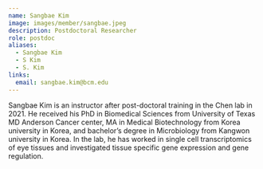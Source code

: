 ```yaml
---
name: Sangbae Kim
image: images/member/sangbae.jpeg
description: Postdoctoral Researcher
role: postdoc
aliases:
  - Sangbae Kim
  - S Kim
  - S. Kim
links:
  email: sangbae.kim@bcm.edu
---
```


Sangbae Kim is an instructor after post-doctoral training in the Chen lab in 2021. He received his PhD in Biomedical Sciences from University of Texas MD Anderson Cancer center, MA in  Medical Biotechnology from Korea university in Korea, and bachelor’s degree in Microbiology from Kangwon university in Korea. In the lab, he has worked in single cell transcriptomics of eye tissues and investigated tissue specific gene expression and gene regulation.

